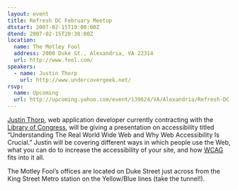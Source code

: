 ```yaml
---
layout: event
title: Refresh DC February Meetup
dtstart: 2007-02-15T19:00:00Z
dtend: 2007-02-15T20:30:00Z
location:
  name: The Motley Fool
  address: 2000 Duke St., Alexandria, VA 22314
  url: http://www.fool.com/
speakers:
  - name: Justin Thorp
    url: http://www.undercovergeek.net/
rsvp:
  name: Upcoming
  url: http://upcoming.yahoo.com/event/139624/VA/Alexandria/Refresh-DC-February-meetup/The-Motley-Fool/
---
```


[Justin Thorp](http://www.undercovergeek.net/), web application developer currently contracting with the [Library of Congress](http://www.loc.gov/), will be giving a presentation on accessibility titled “Understanding The Real World Wide Web and Why Web Accessibility Is Crucial.” Justin will be covering different ways in which people use the Web, what you can do to increase the accessibility of your site, and how [WCAG](http://www.w3.org/TR/WAI-WEBCONTENT/) fits into it all.

The Motley Fool’s offices are located on Duke Street just across from the King Street Metro station on the Yellow/Blue lines (take the tunnel!).